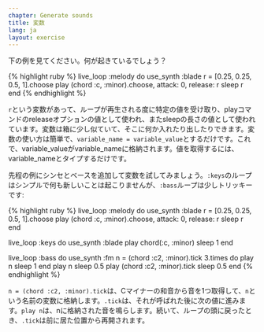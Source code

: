 ```yaml
---
chapter: Generate sounds
title: 変数
lang: ja
layout: exercise
---
```


下の例を見てください。何が起きているでしょう？

{% highlight ruby %}
live_loop :melody do
  use_synth :blade
  r = [0.25, 0.25, 0.5, 1].choose
  play (chord :c, :minor).choose, attack: 0, release: r
  sleep r
end
{% endhighlight %}

`r`という変数があって、ループが再生される度に特定の値を受け取り、playコマンドのreleaseオプションの値として使われ、またsleepの長さの値として使われています。変数は箱に少し似ていて、そこに何か入れたり出したりできます。変数の使い方は簡単で、`variable_name = variable_value`とするだけです。これで、variable_valueがvariable_nameに格納されます。値を取得するには、variable_nameとタイプするだけです。

先程の例にシンセとベースを追加して変数を試してみましょう。`:keys`のループはシンプルで何も新しいことは起こりませんが、`:bass`ループは少しトリッキーです:

{% highlight ruby %}
live_loop :melody do
  use_synth :blade
  r = [0.25, 0.25, 0.5, 1].choose
  play (chord :c, :minor).choose, attack: 0, release: r
  sleep r
end

live_loop :keys do
  use_synth :blade
  play chord(:c, :minor)
  sleep 1
end

live_loop :bass do
  use_synth :fm
  n = (chord :c2, :minor).tick
  3.times do
    play n
    sleep 1
  end
  play n
  sleep 0.5
  play (chord :c2, :minor).tick
  sleep 0.5
end
{% endhighlight %}

`n = (chord :c2, :minor).tick`は、Cマイナーの和音から音を1つ取得して、`n`という名前の変数に格納します。`.tick`は、それが呼ばれた後に次の値に進みます。`play n`は、nに格納された音を鳴らします。続いて、ループの頭に戻ったとき、`.tick`は前に居た位置から再開されます。
